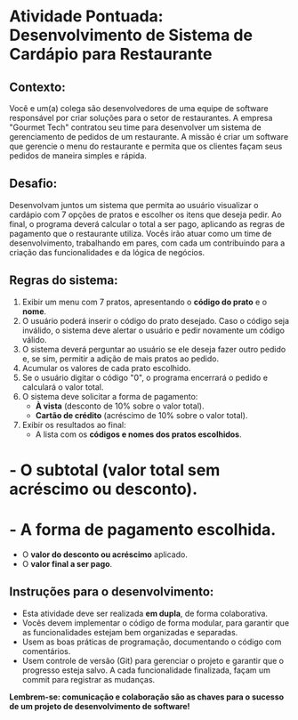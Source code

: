 # Atividade Pontuada: Desenvolvimento de Sistema de Cardápio para Restaurante

## Contexto:
Você e um(a) colega são desenvolvedores de uma equipe de software responsável por criar soluções para o setor de restaurantes. A empresa "Gourmet Tech" contratou seu time para desenvolver um sistema de gerenciamento de pedidos de um restaurante. A missão é criar um software que gerencie o menu do restaurante e permita que os clientes façam seus pedidos de maneira simples e rápida.

## Desafio:
Desenvolvam juntos um sistema que permita ao usuário visualizar o cardápio com 7 opções de pratos e escolher os itens que deseja pedir. Ao final, o programa deverá calcular o total a ser pago, aplicando as regras de pagamento que o restaurante utiliza. Vocês irão atuar como um time de desenvolvimento, trabalhando em pares, com cada um contribuindo para a criação das funcionalidades e da lógica de negócios.

## Regras do sistema:
1. Exibir um menu com 7 pratos, apresentando o **código do prato** e o **nome**.
2. O usuário poderá inserir o código do prato desejado. Caso o código seja inválido, o sistema deve alertar o usuário e pedir novamente um código válido.
3. O sistema deverá perguntar ao usuário se ele deseja fazer outro pedido e, se sim, permitir a adição de mais pratos ao pedido.
4. Acumular os valores de cada prato escolhido.
5. Se o usuário digitar o código "0", o programa encerrará o pedido e calculará o valor total.
6. O sistema deve solicitar a forma de pagamento:
   - **À vista** (desconto de 10% sobre o valor total).
   - **Cartão de crédito** (acréscimo de 10% sobre o valor total).
7. Exibir os resultados ao final:
   - A lista com os **códigos e nomes dos pratos escolhidos**.
 # - O **subtotal** (valor total sem acréscimo ou desconto).
  # - A **forma de pagamento** escolhida.
   - O **valor do desconto ou acréscimo** aplicado.
   - O **valor final a ser pago**.

## Instruções para o desenvolvimento:
- Esta atividade deve ser realizada **em dupla**, de forma colaborativa. 
- Vocês devem implementar o código de forma modular, para garantir que as funcionalidades estejam bem organizadas e separadas.
- Usem as boas práticas de programação, documentando o código com comentários.
- Usem controle de versão (Git) para gerenciar o projeto e garantir que o progresso esteja salvo. A cada funcionalidade finalizada, façam um commit para registrar as mudanças.

**Lembrem-se: comunicação e colaboração são as chaves para o sucesso de um projeto de desenvolvimento de software!**
